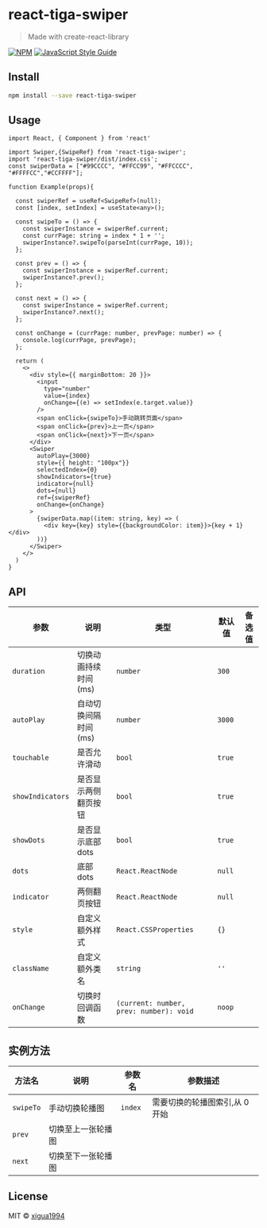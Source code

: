 # react-tiga-swiper

> Made with create-react-library

[![NPM](https://img.shields.io/npm/v/react-tiga-swiper.svg)](https://www.npmjs.com/package/react-tiga-swiper) [![JavaScript Style Guide](https://img.shields.io/badge/code_style-standard-brightgreen.svg)](https://standardjs.com)

## Install

```bash
npm install --save react-tiga-swiper
```

## Usage

```tsx
import React, { Component } from 'react'

import Swiper,{SwipeRef} from 'react-tiga-swiper';
import 'react-tiga-swiper/dist/index.css';
const swiperData = ["#99CCCC", "#FFCC99", "#FFCCCC", "#FFFFCC","#CCFFFF"];

function Example(props){

  const swiperRef = useRef<SwipeRef>(null);
  const [index, setIndex] = useState<any>();

  const swipeTo = () => {
    const swiperInstance = swiperRef.current;
    const currPage: string = index * 1 + '';
    swiperInstance?.swipeTo(parseInt(currPage, 10));
  };

  const prev = () => {
    const swiperInstance = swiperRef.current;
    swiperInstance?.prev();
  };

  const next = () => {
    const swiperInstance = swiperRef.current;
    swiperInstance?.next();
  };

  const onChange = (currPage: number, prevPage: number) => {
    console.log(currPage, prevPage);
  };
  
  return (
    <>
      <div style={{ marginBottom: 20 }}>
        <input
          type="number"
          value={index}
          onChange={(e) => setIndex(e.target.value)}
        />
        <span onClick={swipeTo}>手动跳转页面</span>
        <span onClick={prev}>上一页</span>
        <span onClick={next}>下一页</span>
      </div>
      <Swiper
        autoPlay={3000}
        style={{ height: "100px"}}
        selectedIndex={0}
        showIndicators={true}
        indicator={null}
        dots={null}
        ref={swiperRef}
        onChange={onChange}
      >
        {swiperData.map((item: string, key) => (
          <div key={key} style={{backgroundColor: item}}>{key + 1}</div>
        ))}
      </Swiper>
    </>
  )
}
```

## API

| 参数               | 说明                       | 类型                                  | 默认值     | 备选值                                          |
| ------------------ | -------------------------- | ------------------------------------- | ---------- | ----------------------------------------------- |
| `duration`  | 切换动画持续时间(ms)       | `number`   | `300`      |   |
| `autoPlay`   | 自动切换间隔时间(ms)       | `number`  | `3000`     |     |
| `touchable`   | 是否允许滑动       | `bool`           | `true`     |  |
| `showIndicators`   | 是否显示两侧翻页按钮  | `bool` | `true` |  |
| `showDots`    | 是否显示底部dots           | `bool`     | `true` | |
| `dots`   | 底部dots  | `React.ReactNode`    | `null`    |   |
| `indicator`   | 两侧翻页按钮   | `React.ReactNode`    | `null`    |   |
| `style`     | 自定义额外样式   |  `React.CSSProperties` | `{}`    |        |
| `className`   | 自定义额外类名  | `string`   | `''`       |    |
| `onChange`  | 切换时回调函数 | `(current: number, prev: number): void` | `noop`   |   |

## 实例方法

| 方法名  | 说明               | 参数名 | 参数描述                       |
| ------- | ------------------ | ------ | ------------------------------ |
| `swipeTo` | 手动切换轮播图     | `index`  | 需要切换的轮播图索引,从 0 开始 |
| `prev`    | 切换至上一张轮播图 |        |                                |
| `next`    | 切换至下一张轮播图 |        |                                |
## License

MIT © [xigua1994](https://github.com/xigua1994)
